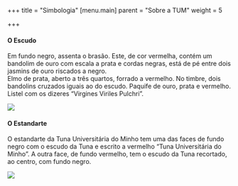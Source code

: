 +++
title = "Simbologia"
[menu.main]
parent = "Sobre a TUM"
weight = 5

+++
#### O Escudo

Em fundo negro, assenta o brasão. Este, de cor vermelha, contém um bandolim de ouro com escala a prata e cordas negras, está de pé entre dois jasmins de ouro riscados a negro.  
Elmo de prata, aberto a três quartos, forrado a vermelho. No timbre, dois bandolins cruzados iguais ao do escudo. Paquife de ouro, prata e vermelho. Listel com os dizeres “Virgines Viriles Pulchri”.

![](/images/simbologia.gif)

#### O Estandarte

O estandarte da Tuna Universitária do Minho tem uma das faces de fundo negro com o escudo da Tuna e escrito a vermelho “Tuna Universitária do Minho”. A outra face, de fundo vermelho, tem o escudo da Tuna recortado, ao centro, com fundo negro.

![](/images/bandeira.gif)